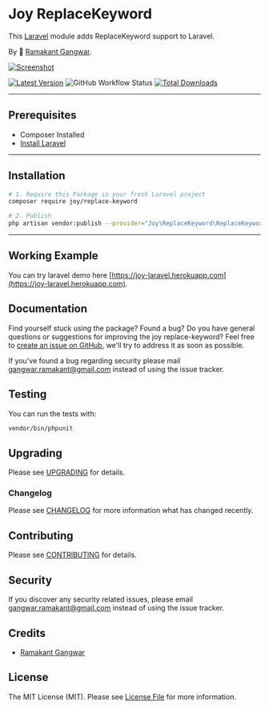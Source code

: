 # Joy ReplaceKeyword

This [Laravel](https://laravel.com/) module adds ReplaceKeyword support to Laravel.

By 🐼 [Ramakant Gangwar](https://github.com/rxcod9).

[![Screenshot](https://raw.githubusercontent.com/rxcod9/joy-replace-keyword/main/cover.jpg)](https://joy-laravel.herokuapp.com/)

[![Latest Version](https://img.shields.io/github/v/release/rxcod9/joy-replace-keyword?style=flat-square)](https://github.com/rxcod9/joy-replace-keyword/releases)
![GitHub Workflow Status](https://img.shields.io/github/workflow/status/rxcod9/joy-replace-keyword/run-tests?label=tests)
[![Total Downloads](https://img.shields.io/packagist/dt/joy/replace-keyword.svg?style=flat-square)](https://packagist.org/packages/joy/replace-keyword)

---

## Prerequisites

*   Composer Installed
*   [Install Laravel](https://laravel.com/docs/installation)

---

## Installation

```bash
# 1. Require this Package in your fresh Laravel project
composer require joy/replace-keyword

# 2. Publish
php artisan vendor:publish --provider="Joy\ReplaceKeyword\ReplaceKeywordServiceProvider" --force
```

---


## Working Example

You can try laravel demo here [https://joy-laravel.herokuapp.com](https://joy-laravel.herokuapp.com).

## Documentation

Find yourself stuck using the package? Found a bug? Do you have general questions or suggestions for improving the joy replace-keyword? Feel free to [create an issue on GitHub](https://github.com/rxcod9/joy-replace-keyword/issues), we'll try to address it as soon as possible.

If you've found a bug regarding security please mail [gangwar.ramakant@gmail.com](mailto:gangwar.ramakant@gmail.com) instead of using the issue tracker.

## Testing

You can run the tests with:

```bash
vendor/bin/phpunit
```

## Upgrading

Please see [UPGRADING](UPGRADING.md) for details.

### Changelog

Please see [CHANGELOG](CHANGELOG.md) for more information what has changed recently.

## Contributing

Please see [CONTRIBUTING](CONTRIBUTING.md) for details.

## Security

If you discover any security related issues, please email [gangwar.ramakant@gmail.com](mailto:gangwar.ramakant@gmail.com) instead of using the issue tracker.

## Credits

- [Ramakant Gangwar](https://github.com/rxcod9)

## License

The MIT License (MIT). Please see [License File](LICENSE.md) for more information.
